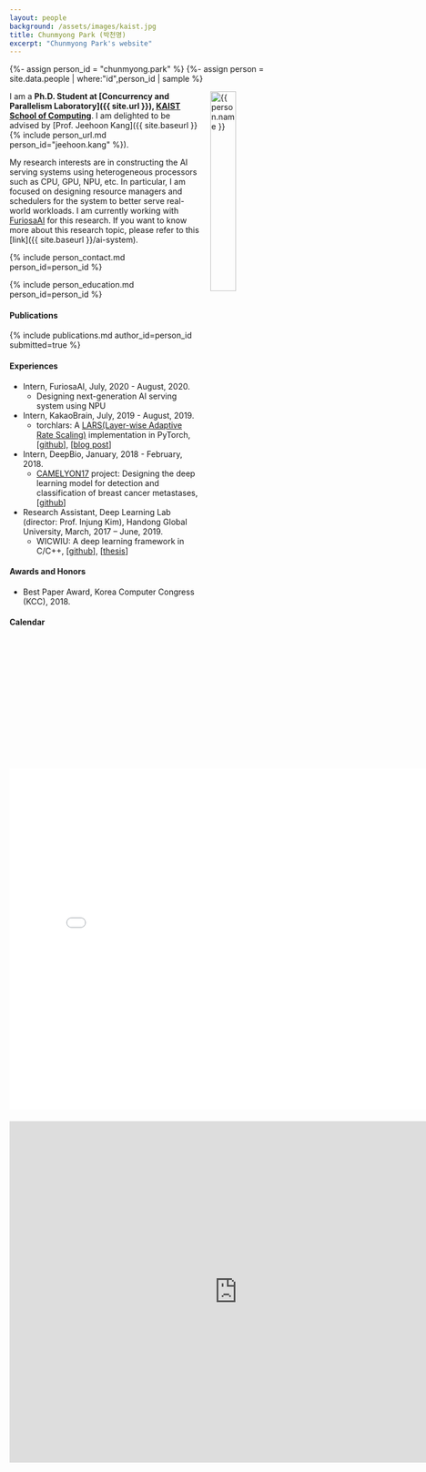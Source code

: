 ```yaml
---
layout: people
background: /assets/images/kaist.jpg
title: Chunmyong Park (박천명)
excerpt: "Chunmyong Park's website"
---
```


{%- assign person_id = "chunmyong.park" %}
{%- assign person = site.data.people | where:"id",person_id | sample %}

<img align="right" style="width: 30%; padding-left: 3%;" src="{{ site.baseurl }}/assets/images/people/chunmyong.park.jpeg" alt="{{ person.name }}">

I am a **Ph.D. Student at [Concurrency and Parallelism Laboratory]({{ site.url }}), [KAIST School of Computing](https://cs.kaist.ac.kr)**. I am delighted to be advised by [Prof. Jeehoon Kang]({{ site.baseurl }}{% include person_url.md person_id="jeehoon.kang" %}).

My research interests are in constructing the AI serving systems using heterogeneous processors such as CPU, GPU, NPU, etc. In particular, I am focused on designing resource managers and schedulers for the system to better serve real-world workloads. I am currently working with [FuriosaAI](https://www.furiosa.ai/) for this research. If you want to know more about this research topic, please refer to this [link]({{ site.baseurl }}/ai-system).


{% include person_contact.md person_id=person_id %}


{% include person_education.md person_id=person_id %}


#### Publications

{% include publications.md author_id=person_id submitted=true %}


#### Experiences

- Intern, FuriosaAI, July, 2020 - August, 2020.
  - Designing next-generation AI serving system using NPU
- Intern, KakaoBrain, July, 2019 - August, 2019.
  - torchlars: A [LARS(Layer-wise Adaptive Rate Scaling)](https://arxiv.org/abs/1708.03888) implementation in PyTorch, [[github](https://github.com/kakaobrain/torchlars)], [[blog post](https://www.kakaobrain.com/blog/113)]
- Intern, DeepBio, January, 2018 - February, 2018.
  - [CAMELYON17](https://camelyon17.grand-challenge.org/) project: Designing the deep learning model for detection and classification of breast cancer metastases, [[github](https://github.com/cmpark0126/CamelyonTask)]
- Research Assistant, Deep Learning Lab (director: Prof. Injung Kim), Handong Global University, March, 2017 – June, 2019.
  - WICWIU: A deep learning framework in C/C++, [[github](https://github.com/WICWIU/WICWIU)], [[thesis](https://www.dbpia.co.kr/journal/articleDetail?nodeId=NODE07503145&language=ko_KR)]


#### Awards and Honors

- Best Paper Award, Korea Computer Congress (KCC), 2018.


#### Calendar

<div class="responsive-iframe-container big-container">
    <iframe src="<iframe src="https://calendar.google.com/calendar/embed?height=600&amp;wkst=1&amp;bgcolor=%23ffffff&amp;ctz=Asia%2FSeoul&amp;src=Y2h1bm15b25nLnBhcmtAY3Aua2Fpc3QuYWMua3I&amp;src=a28uc291dGhfa29yZWEjaG9saWRheUBncm91cC52LmNhbGVuZGFyLmdvb2dsZS5jb20&amp;color=%239E69AF&amp;color=%230B8043&amp;showTz=1&amp;showCalendars=0&amp;showTabs=0&amp;mode=WEEK&amp;showDate=0&amp;showTitle=0&amp;showPrint=0" style="border-width:0; margin-top:15pt;" width="800" height="600" frameborder="0" scrolling="no"></iframe>
</div>
<div class="responsive-iframe-container small-container" style="height: 1000;">
    <iframe src="https://calendar.google.com/calendar/embed?height=600&amp;wkst=1&amp;bgcolor=%23ffffff&amp;ctz=Asia%2FSeoul&amp;src=Y2h1bm15b25nLnBhcmtAY3Aua2Fpc3QuYWMua3I&amp;src=a28uc291dGhfa29yZWEjaG9saWRheUBncm91cC52LmNhbGVuZGFyLmdvb2dsZS5jb20&amp;color=%239E69AF&amp;color=%230B8043&amp;showTz=1&amp;showCalendars=0&amp;showTabs=0&amp;mode=WEEK&amp;showDate=0&amp;showTitle=0&amp;showPrint=0" style="border-width:0; margin-top:15pt;" width="800" height="600" frameborder="0" scrolling="no"></iframe>
</div>
